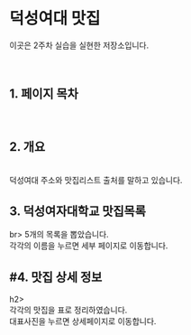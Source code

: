 <h1>덕성여대 맛집</h1>
<p>이곳은 2주차 실습을 실현한 저장소입니다.</p><br>
<h2>1. 페이지 목차</h2><br>
<h2>2. 개요</h2><br>
덕성여대 주소와 맛집리스트 출처를 말하고 있습니다.<br>
<h2>3. 덕성여자대학교 맛집목록</h2>br>
5개의 목록을 뽑았습니다.<br>
각각의 이름을 누르면 세부 페이지로 이동합니다.<br>
<h2>#4. 맛집 상세 정보</h2>h2><br>
각각의 맛집을 표로 정리하였습니다.<br>
대표사진을 누르면 상세페이지로 이동합니다.
